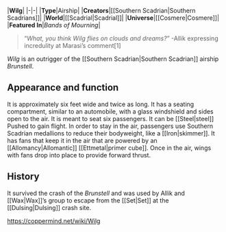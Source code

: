 |**Wilg**|
|-|-|
|**Type**|Airship|
|**Creators**|[[Southern Scadrian\|Southern Scadrians]]|
|**World**|[[Scadrial\|Scadrial]]|
|**Universe**|[[Cosmere\|Cosmere]]|
|**Featured In**|*Bands of Mourning*|

>“*What, you think Wilg flies on clouds and dreams?*”
\-Allik expressing incredulity at Marasi’s comment[1]


*Wilg* is an outrigger of the [[Southern Scadrian\|Southern Scadrian]] airship *Brunstell*.

## Appearance and function
It is approximately six feet wide and twice as long. It has a seating compartment, similar to an automobile, with a glass windshield and sides open to the air. It is meant to seat six passengers. It can be [[Steel\|steel]] Pushed to gain flight. In order to stay in the air, passengers use Southern Scadrian medallions to reduce their bodyweight, like a [[Iron\|skimmer]]. It has fans that keep it in the air that are powered by an [[Allomancy\|Allomantic]] [[Ettmetal\|primer cube]]. Once in the air, wings with fans drop into place to provide forward thrust.

## History
It survived the crash of the *Brunstell* and was used by Allik and [[Wax\|Wax]]’s group to escape from the [[Set\|Set]] at the [[Dulsing\|Dulsing]] crash site.



https://coppermind.net/wiki/Wilg